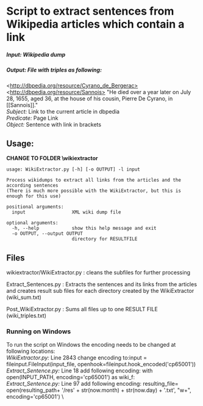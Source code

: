 # Script to extract sentences from Wikipedia articles which contain a link

##### Input: Wikipedia dump 
##### Output: File with triples as following: 
\<http://dbpedia.org/resource/Cyrano_de_Bergerac> \<http://dbpedia.org/resource/Sannois> "He died over a year later on July 28, 1655, aged 36, at the house of his cousin, Pierre De Cyrano, in [[Sannois]]." \
*Subject:* Link to the current article in dbpedia \
*Predicate:* Page Link \
*Object:* Sentence with link in brackets 

## Usage:
**CHANGE TO FOLDER \wikiextractor**
    
    usage: WikiExtractor.py [-h] [-o OUTPUT] -l input

    Process wikidumps to extract all links from the articles and the according sentences
    (There is much more possible with the WikiExtractor, but this is enough for this use)

    positional arguments:
      input                 XML wiki dump file

    optional arguments:
      -h, --help            show this help message and exit
      -o OUTPUT, --output OUTPUT
                            directory for RESULTFILE
      
## Files

wikiextractor/WikiExtractor.py : cleans the subfiles for further processing 

Extract_Sentences.py : Extracts the sentences and its links from the articles and creates result sub files for each directory created by the WikiExtractor (wiki_sum.txt)

Post_WikiExtractor.py : Sums all files up to one RESULT FILE (wiki_triples.txt)

### Running on Windows
To run the script on Windows the encoding needs to be changed at following locations: \
*WikiExtractor.py:* Line 2843 change encoding to:input = fileinput.FileInput(input_file, openhook=fileinput.hook_encoded('cp65001')) \
*Extract_Sentence.py:* Line 18 add following encoding: with open(INPUT_PATH, encoding='cp65001') as wiki_f: \
*Extract_Sentence.py:* Line 97 add following encoding: resulting_file= open(resulting_path+ '/res' + str(now.month) + str(now.day) + '.txt', "w+", encoding='cp65001') \

 




